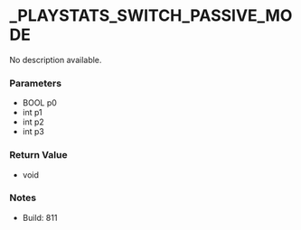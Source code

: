 # _PLAYSTATS_SWITCH_PASSIVE_MODE

No description available.

### Parameters
* BOOL p0
* int p1
* int p2
* int p3

### Return Value
* void

### Notes
* Build: 811

